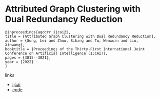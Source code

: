 # Attributed Graph Clustering with Dual Redundancy Reduction

```
@inproceedings{agcdrr_ijcai22,
title = {Attributed Graph Clustering with Dual Redundancy Reduction},
author = {Gong, Lei and Zhou, Sihang and Tu, Wenxuan and Liu, Xinwang},
booktitle = {Proceedings of the Thirty-First International Joint Conference on Artificial Intelligence (IJCAI)},
pages = {3015--3021},
year = {2022}
}
```

links
- [ijcai](https://www.ijcai.org/Proceedings/2022/418)
- [code](https://github.com/gongleii/AGC-DRR)
